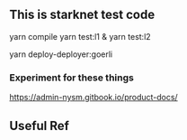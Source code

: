 ## This is starknet test code 

yarn compile
yarn test:l1 & yarn test:l2

yarn deploy-deployer:goerli
### Experiment for these things
<https://admin-nysm.gitbook.io/product-docs/>
## Useful Ref
